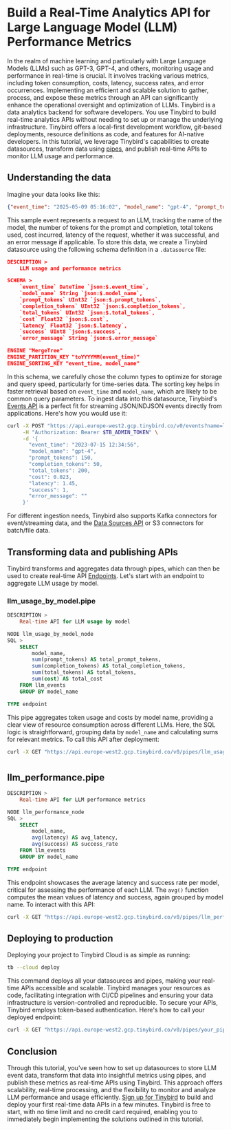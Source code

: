 # Build a Real-Time Analytics API for Large Language Model (LLM) Performance Metrics

In the realm of machine learning and particularly with Large Language Models (LLMs) such as GPT-3, GPT-4, and others, monitoring usage and performance in real-time is crucial. It involves tracking various metrics, including token consumption, costs, latency, success rates, and error occurrences. Implementing an efficient and scalable solution to gather, process, and expose these metrics through an API can significantly enhance the operational oversight and optimization of LLMs. Tinybird is a data analytics backend for software developers. You use Tinybird to build real-time analytics APIs without needing to set up or manage the underlying infrastructure. Tinybird offers a local-first development workflow, git-based deployments, resource definitions as code, and features for AI-native developers. In this tutorial, we leverage Tinybird's capabilities to create datasources, transform data using [pipes](https://www.tinybird.co/docs/forward/work-with-data/pipes?utm_source=DEV&utm_campaign=tb+create+--prompt+DEV), and publish real-time APIs to monitor LLM usage and performance. 

## Understanding the data

Imagine your data looks like this:

```json
{"event_time": "2025-05-09 05:16:02", "model_name": "gpt-4", "prompt_tokens": 776, "completion_tokens": 276, "total_tokens": 1052, "cost": 0.1328, "latency": 2738839277.5, "success": 1, "error_message": ""}
```

This sample event represents a request to an LLM, tracking the name of the model, the number of tokens for the prompt and completion, total tokens used, cost incurred, latency of the request, whether it was successful, and an error message if applicable. To store this data, we create a Tinybird datasource using the following schema definition in a `.datasource` file:

```json
DESCRIPTION >
    LLM usage and performance metrics

SCHEMA >
    `event_time` DateTime `json:$.event_time`,
    `model_name` String `json:$.model_name`,
    `prompt_tokens` UInt32 `json:$.prompt_tokens`,
    `completion_tokens` UInt32 `json:$.completion_tokens`,
    `total_tokens` UInt32 `json:$.total_tokens`,
    `cost` Float32 `json:$.cost`,
    `latency` Float32 `json:$.latency`,
    `success` UInt8 `json:$.success`,
    `error_message` String `json:$.error_message`

ENGINE "MergeTree"
ENGINE_PARTITION_KEY "toYYYYMM(event_time)"
ENGINE_SORTING_KEY "event_time, model_name"
```

In this schema, we carefully chose the column types to optimize for storage and query speed, particularly for time-series data. The sorting key helps in faster retrieval based on `event_time` and `model_name`, which are likely to be common query parameters. To ingest data into this datasource, Tinybird's [Events API](https://www.tinybird.co/docs/forward/get-data-in/events-api?utm_source=DEV&utm_campaign=tb+create+--prompt+DEV) is a perfect fit for streaming JSON/NDJSON events directly from applications. Here's how you would use it:

```bash
curl -X POST "https://api.europe-west2.gcp.tinybird.co/v0/events?name=llm_events&utm_source=DEV&utm_campaign=tb+create+--prompt+DEV" \
     -H "Authorization: Bearer $TB_ADMIN_TOKEN" \
     -d '{
       "event_time": "2023-07-15 12:34:56",
       "model_name": "gpt-4",
       "prompt_tokens": 150,
       "completion_tokens": 50,
       "total_tokens": 200,
       "cost": 0.023,
       "latency": 1.45,
       "success": 1,
       "error_message": ""
     }'
```

For different ingestion needs, Tinybird also supports Kafka connectors for event/streaming data, and the [Data Sources API](https://www.tinybird.co/docs/api-reference/datasource-api?utm_source=DEV&utm_campaign=tb+create+--prompt+DEV) or S3 connectors for batch/file data. 

## Transforming data and publishing APIs

Tinybird transforms and aggregates data through pipes, which can then be used to create real-time API [Endpoints](https://www.tinybird.co/docs/forward/work-with-data/publish-data/endpoints?utm_source=DEV&utm_campaign=tb+create+--prompt+DEV). Let's start with an endpoint to aggregate LLM usage by model. 

### llm_usage_by_model.pipe

```sql
DESCRIPTION >
    Real-time API for LLM usage by model

NODE llm_usage_by_model_node
SQL >
    SELECT
        model_name,
        sum(prompt_tokens) AS total_prompt_tokens,
        sum(completion_tokens) AS total_completion_tokens,
        sum(total_tokens) AS total_tokens,
        sum(cost) AS total_cost
    FROM llm_events
    GROUP BY model_name

TYPE endpoint
```

This pipe aggregates token usage and costs by model name, providing a clear view of resource consumption across different LLMs. Here, the SQL logic is straightforward, grouping data by `model_name` and calculating sums for relevant metrics. To call this API after deployment:

```bash
curl -X GET "https://api.europe-west2.gcp.tinybird.co/v0/pipes/llm_usage_by_model.json?token=%24TB_ADMIN_TOKEN&utm_source=DEV&utm_campaign=tb+create+--prompt+DEV"
```


#

## llm_performance.pipe

```sql
DESCRIPTION >
    Real-time API for LLM performance metrics

NODE llm_performance_node
SQL >
    SELECT
        model_name,
        avg(latency) AS avg_latency,
        avg(success) AS success_rate
    FROM llm_events
    GROUP BY model_name

TYPE endpoint
```

This endpoint showcases the average latency and success rate per model, critical for assessing the performance of each LLM. The `avg()` function computes the mean values of latency and success, again grouped by model name. To interact with this API:

```bash
curl -X GET "https://api.europe-west2.gcp.tinybird.co/v0/pipes/llm_performance.json?token=%24TB_ADMIN_TOKEN&utm_source=DEV&utm_campaign=tb+create+--prompt+DEV"
```


## Deploying to production

Deploying your project to Tinybird Cloud is as simple as running:

```bash
tb --cloud deploy
```

This command deploys all your datasources and pipes, making your real-time APIs accessible and scalable. Tinybird manages your resources as code, facilitating integration with CI/CD pipelines and ensuring your data infrastructure is version-controlled and reproducible. To secure your APIs, Tinybird employs token-based authentication. Here's how to call your deployed endpoint:

```bash
curl -X GET "https://api.europe-west2.gcp.tinybird.co/v0/pipes/your_pipe_name.json?token=%24TB_ADMIN_TOKEN&utm_source=DEV&utm_campaign=tb+create+--prompt+DEV"
```


## Conclusion

Through this tutorial, you've seen how to set up datasources to store LLM event data, transform that data into insightful metrics using pipes, and publish these metrics as real-time APIs using Tinybird. This approach offers scalability, real-time processing, and the flexibility to monitor and analyze LLM performance and usage efficiently. [Sign up for Tinybird](https://cloud.tinybird.co/signup?utm_source=DEV&utm_campaign=tb+create+--prompt+DEV) to build and deploy your first real-time data APIs in a few minutes. Tinybird is free to start, with no time limit and no credit card required, enabling you to immediately begin implementing the solutions outlined in this tutorial.